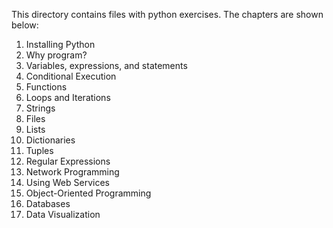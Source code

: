 This directory contains files with python exercises.
The chapters are shown below:

1. Installing Python
2. Why program?
3. Variables, expressions, and statements
4. Conditional Execution
5. Functions
6. Loops and Iterations
7. Strings
8. Files
9. Lists
10. Dictionaries
11. Tuples
12. Regular Expressions
13. Network Programming
14. Using Web Services
15. Object-Oriented Programming
16. Databases
17. Data Visualization
